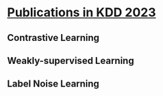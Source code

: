 # [Publications in KDD 2023](https://dl.acm.org/doi/proceedings/10.1145/3580305)

## Contrastive Learning 

## Weakly-supervised Learning

## Label Noise Learning
